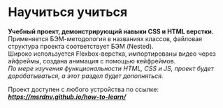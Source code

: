 # Научиться учиться

__Учебный проект, демонстрирующий навыки CSS и HTML верстки.__  
Применяется БЭМ-методология в названиях классов, файловая структура проекта соответствует БЭМ (Nested).  
Широко используется Flexbox-верстка, импортированы видео через айфреймы, создана анимация с помощью кейфреймов.  
_По мере изучения функциональности HTML, CSS и JS, проект будет дорабатываться, а этот раздел будет дополняться._  

Проект доступен с любого устройства по ссылке: **_https://msrdnv.github.io/how-to-learn/_**
